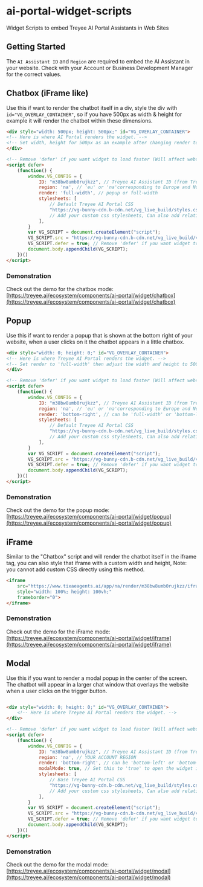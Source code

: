 # ai-portal-widget-scripts

Widget Scripts to embed Treyee AI Portal Assistants in Web Sites

## Getting Started

The `AI Assistant ID` and `Region` are required to embed the AI Assistant in your website. Check with your Account or Business Development Manager for the correct values.

## Chatbox (iFrame like)

Use this if want to render the chatbot itself in a div, style the div with `id="VG_OVERLAY_CONTAINER"`, so if you have 500px as width & height for example it will render the chatbot within these dimensions.

```html
<div style="width: 500px; height: 500px;" id="VG_OVERLAY_CONTAINER">
<!-- Here is where AI Portal renders the widget. -->
<!-- Set width, height for 500px as an example after changing render to 'full-width' -->
</div>

<!-- Remove 'defer' if you want widget to load faster (Will affect website loading) -->
<script defer>
    (function() {
        window.VG_CONFIG = {
            ID: "m38bw8umb0rujkzz", // Treyee AI Assistant ID (from Treyee AI Portal)
            region: 'na', // 'eu' or 'na'corresponding to Europe and North America
            render: 'full-width', // popup or full-width
            stylesheets: [
                // Default Treyee AI Portal CSS
                "https://vg-bunny-cdn.b-cdn.net/vg_live_build/styles.css",
                // Add your custom css stylesheets, Can also add relative URL ('/public/your-file.css)
            ],
        }
        var VG_SCRIPT = document.createElement("script");
        VG_SCRIPT.src = "https://vg-bunny-cdn.b-cdn.net/vg_live_build/vg_bundle.js";
        VG_SCRIPT.defer = true; // Remove 'defer' if you want widget to load faster (Will affect website loading)
        document.body.appendChild(VG_SCRIPT);
    })()
</script>
```

### Demonstration

Check out the demo for the chatbox mode: [https://treyee.ai/ecosystem/components/ai-portal/widget/chatbox](https://treyee.ai/ecosystem/components/ai-portal/widget/chatbox)

## Popup

Use this if want to render a popup that is shown at the bottom right of your website, when a user clicks on it the chatbot appears in a little chatbox.

```html
<div style="width: 0; height: 0;" id="VG_OVERLAY_CONTAINER">
<!-- Here is where Treyee AI Portal renders the widget. -->
<!-- Set render to 'full-width' then adjust the width and height to 500px (for example) to render the chatbot itself without the popup. -->
</div>

<!-- Remove 'defer' if you want widget to load faster (Will affect website loading) -->
<script defer>
    (function() {
        window.VG_CONFIG = {
            ID: "m38bw8umb0rujkzz", // Treyee AI Assistant ID (from Treyee AI Portal)
            region: 'na', // 'eu' or 'na'corresponding to Europe and North America
            render: 'bottom-right', // can be 'full-width' or 'bottom-left' or 'bottom-right'
            stylesheets: [
                // Default Treyee AI Portal CSS
                "https://vg-bunny-cdn.b-cdn.net/vg_live_build/styles.css",
                // Add your custom css stylesheets, Can also add relative URL ('/public/your-file.css)
            ],
        }
        var VG_SCRIPT = document.createElement("script");
        VG_SCRIPT.src = "https://vg-bunny-cdn.b-cdn.net/vg_live_build/vg_bundle.js";
        VG_SCRIPT.defer = true; // Remove 'defer' if you want widget to load faster (Will affect website loading)
        document.body.appendChild(VG_SCRIPT);
    })()
</script>
```

### Demonstration

Check out the demo for the popup mode: [https://treyee.ai/ecosystem/components/ai-portal/widget/popup](https://treyee.ai/ecosystem/components/ai-portal/widget/popup)

## iFrame

Similar to the "Chatbox" script and will render the chatbot itself in the iframe tag, you can also style that iframe with a custom width and height, Note: you cannot add custom CSS directly using this method.

```html
<iframe
    src="https://www.tixaeagents.ai/app/na/render/m38bw8umb0rujkzz/iframe"
    style="width: 100%; height: 100vh;"
    frameborder="0">
</iframe>
```

### Demonstration

Check out the demo for the iFrame mode: [https://treyee.ai/ecosystem/components/ai-portal/widget/iframe](https://treyee.ai/ecosystem/components/ai-portal/widget/iframe)

## Modal

Use this if you want to render a modal popup in the center of the screen. The chatbot will appear in a larger chat window that overlays the website when a user clicks on the trigger button.

```html

<div style="width: 0; height: 0;" id="VG_OVERLAY_CONTAINER">
    <!-- Here is where Treyee AI Portal renders the widget. -->
</div>

<!-- Remove 'defer' if you want widget to load faster (Will affect website loading) -->
<script defer>
    (function() {
        window.VG_CONFIG = {
            ID: "m38bw8umb0rujkzz", // Treyee AI Assistant ID (from Treyee AI Portal)
            region: 'na', // YOUR ACCOUNT REGION 
            render: 'bottom-right', // can be 'bottom-left' or 'bottom-right'
            modalMode: true, // Set this to 'true' to open the widget in modal mode
            stylesheets: [
                // Base Treyee AI Portal CSS
                "https://vg-bunny-cdn.b-cdn.net/vg_live_build/styles.css",
                // Add your custom css stylesheets, Can also add relative URL ('/public/your-file.css)
            ],
        }
        var VG_SCRIPT = document.createElement("script");
        VG_SCRIPT.src = "https://vg-bunny-cdn.b-cdn.net/vg_live_build/vg_bundle.js";
        VG_SCRIPT.defer = true; // Remove 'defer' if you want widget to load faster (Will affect website loading)
        document.body.appendChild(VG_SCRIPT);
    })()
</script>
```

### Demonstration

Check out the demo for the modal mode: [https://treyee.ai/ecosystem/components/ai-portal/widget/modal](https://treyee.ai/ecosystem/components/ai-portal/widget/modal)
